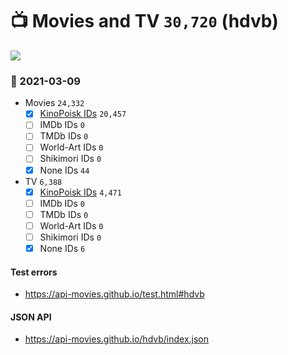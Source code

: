# :tv: Movies and TV `30,720` (hdvb)

<a href="https://API-Movies.github.io"><img src="https://API-Movies.github.io/banner.png?cache"></a>

### :date: 2021-03-09
- Movies `24,332`
  - [x] <a href="https://API-Movies.github.io/hdvb/movie_kinopoisk_ids.json">KinoPoisk IDs</a> `20,457`
  - [ ] IMDb IDs `0`
  - [ ] TMDb IDs `0`
  - [ ] World-Art IDs `0`
  - [ ] Shikimori IDs `0`
  - [x] None IDs `44`
- TV `6,388`
  - [x] <a href="https://API-Movies.github.io/hdvb/tv_kinopoisk_ids.json">KinoPoisk IDs</a> `4,471`
  - [ ] IMDb IDs `0`
  - [ ] TMDb IDs `0`
  - [ ] World-Art IDs `0`
  - [ ] Shikimori IDs `0`
  - [x] None IDs `6`
#### Test errors
- <a href='https://api-movies.github.io/test.html#hdvb'>https://api-movies.github.io/test.html#hdvb</a>
#### JSON API
- <a href='https://api-movies.github.io/hdvb/index.json'>https://api-movies.github.io/hdvb/index.json</a>
